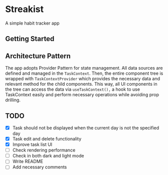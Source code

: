 # Streakist

A simple habit tracker app

## Getting Started

## Architecture Pattern

The app adopts Provider Pattern for state management. All data sources are defined and managed in the `TaskContext`. Then, the entire component tree is wrapped with `TaskContextProvider` which provides the necessary data and relevant method for the child components. This way, all UI components in the tree can access the data via `useTaskContext(),` a hook to use TaskContext easily and perform necessary operations while avoiding prop drilling. 

## TODO

- [x] Task should not be displayed when the current day is not the specified day
- [x] Task edit and delete functionality
- [x] Improve task list UI
- [ ] Check rendering performance
- [ ] Check in both dark and light mode
- [ ] Write README
- [ ] Add necessary comments
